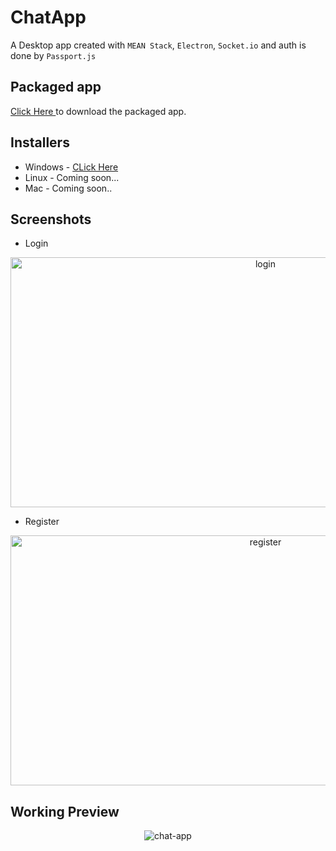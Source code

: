 # ChatApp

A Desktop app created with `MEAN Stack`, `Electron`, `Socket.io` and auth is done by `Passport.js`

## Packaged app

<a href="https://mittalhimanshu151.000webhostapp.com/Installers/ChatApp/ChatApp-win32-ia32.rar">Click Here </a> to download the packaged app.

## Installers

* Windows - <a href="https://drive.google.com/file/d/1iZ0O6h9fGRkiPhyJUMAIYBug1pvMFEyL/edit">CLick Here</a>
* Linux - Coming soon...
* Mac - Coming soon..

## Screenshots

* Login
<p align="center">
<img width="800" height="400" src="https://mittalhimanshu151.000webhostapp.com/Images/ChatApp/login.PNG" alt="login" />
</p>

* Register
<p align="center">
<img width="800" height="400" src="https://mittalhimanshu151.000webhostapp.com/Images/ChatApp/register.PNG" alt="register" />
</p>

## Working Preview
<p align="center">
<img src="https://mittalhimanshu151.000webhostapp.com/Gifs/ChatApp.gif" alt="chat-app" />
</p>